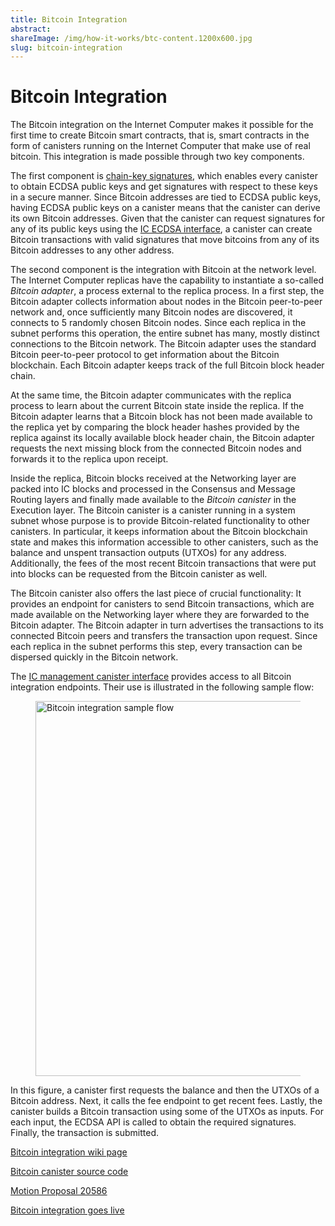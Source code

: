 ```yaml
---
title: Bitcoin Integration
abstract:
shareImage: /img/how-it-works/btc-content.1200x600.jpg
slug: bitcoin-integration
---
```


# Bitcoin Integration

The Bitcoin integration on the Internet Computer makes it possible for the first time to
create Bitcoin smart contracts, that is, smart contracts in the form of canisters running on the
Internet Computer that make use of real bitcoin.
This integration is made possible through two key components.

The first component is [chain-key signatures](/how-it-works/threshold-ecdsa-signing/),
which enables every canister to obtain ECDSA public keys and get signatures with respect to
these keys in a secure manner.
Since Bitcoin addresses are tied to ECDSA public keys, having ECDSA public keys
on a canister means that the canister can derive its own Bitcoin addresses. Given that
the canister can request signatures for any of its public keys using the [IC ECDSA interface](https://internetcomputer.org/docs/current/references/ic-interface-spec#ic-sign_with_ecdsa), a canister can create Bitcoin transactions with valid signatures that move bitcoins from any of its Bitcoin addresses to any other address.

The second component is the integration with Bitcoin at the network level. The Internet Computer replicas
have the capability to instantiate a so-called _Bitcoin adapter_, a process external to the replica process.
In a first step, the Bitcoin adapter collects information about nodes in the Bitcoin peer-to-peer network and, once sufficiently many Bitcoin nodes are discovered, it connects to 5 randomly chosen Bitcoin nodes. Since each replica in the subnet performs this operation, the entire subnet has many, mostly distinct connections to the Bitcoin network.
The Bitcoin adapter uses the standard Bitcoin peer-to-peer protocol to get information about the Bitcoin blockchain. Each Bitcoin adapter keeps track of the full Bitcoin block header chain.

At the same time, the Bitcoin adapter communicates with the replica process to learn about the current Bitcoin state inside the replica. If the Bitcoin adapter learns that a Bitcoin block has not been made available to the replica yet by comparing the block header hashes provided by the replica against its locally available block header chain, the Bitcoin adapter requests the next missing block from the connected Bitcoin nodes and forwards it to the replica upon receipt.

Inside the replica, Bitcoin blocks received at the Networking layer are packed into IC blocks and processed in the Consensus and Message Routing layers and finally made available to the _Bitcoin canister_ in the Execution layer. The Bitcoin canister is a canister running in a system subnet whose purpose is to provide
Bitcoin-related functionality to other canisters. In particular, it keeps information about the Bitcoin blockchain state and makes this information accessible to other canisters, such as the balance and unspent transaction outputs (UTXOs) for any address. Additionally, the fees of the most recent Bitcoin transactions that were put into blocks can be requested from the Bitcoin canister as well.

The Bitcoin canister also offers the last piece of crucial functionality: It provides an endpoint for canisters to send Bitcoin transactions, which are made available on the Networking layer where they are forwarded to the Bitcoin adapter. The Bitcoin adapter in turn advertises the transactions to its connected Bitcoin peers and transfers the transaction upon request. Since each replica in the subnet performs this step, every transaction can be dispersed quickly in the Bitcoin network.

The [IC management canister interface](https://internetcomputer.org/docs/current/references/ic-interface-spec#ic-management-canister) provides access to all Bitcoin integration endpoints.
Their use is illustrated in the following sample flow:

<figure>
<img src="/img/how-it-works/bitcoin-integration-flow.png" alt="Bitcoin integration sample flow" title="Bitcoin integration sample flow" align="center" style="width:600px">
</figure>

In this figure, a canister first requests the balance and then the UTXOs of a Bitcoin address.
Next, it calls the fee endpoint to get recent fees.
Lastly, the canister builds a Bitcoin transaction using some of the UTXOs as inputs. For each input, the ECDSA API is called to obtain the required signatures. Finally, the transaction is submitted.

[Bitcoin integration wiki page](https://wiki.internetcomputer.org/wiki/Bitcoin_integration)

[Bitcoin canister source code](https://github.com/dfinity/bitcoin-canister)

[Motion Proposal 20586](https://dashboard.internetcomputer.org/proposal/20586)

[Bitcoin integration goes live](https://medium.com/dfinity/btc-icp-mainnet-integration-complete-bringing-smart-contract-functionality-to-bitcoin-9bd81d4ce0ba)
